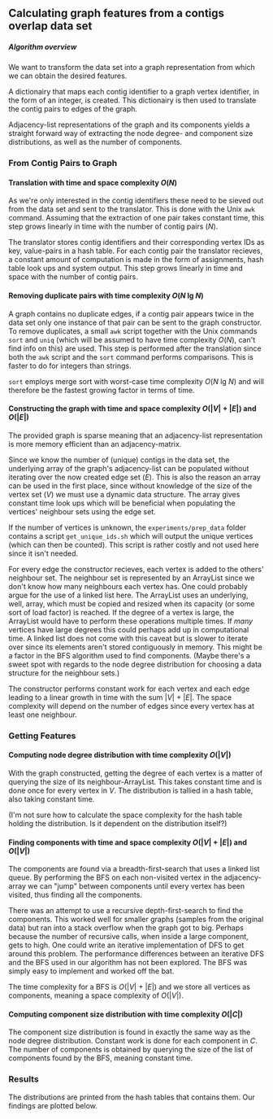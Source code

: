 ## Calculating graph features from a contigs overlap data set

##### Algorithm overview

We want to transform the data set into a graph representation from which we can
obtain the desired features.

A dictionairy that maps each contig identifier to a graph
vertex identifier, in the form of an integer, is created. This dictionairy is
then used to translate the contig pairs to edges of the graph.

Adjacency-list representations of the graph and its components yields a
straight forward way of extracting the node degree- and component size
distributions, as well as the number of components.

### From Contig Pairs to Graph

#### Translation with time and space complexity *O*(_N_)

As we're only interested in the contig identifiers these need to be sieved
out from the data set and sent to the translator. This is done with the Unix
`awk` command. Assuming that the extraction of one pair takes constant time,
this step grows linearly in time with the number of contig pairs (_N_).

The translator stores contig identifiers and their corresponding vertex IDs
as key, value-pairs in a hash table.
For each contig pair the translator recieves, a constant amount of
computation is made in the form of assignments, hash table look
ups and system output. This step grows linearly in time and space with the
number of contig pairs.

#### Removing duplicate pairs with time complexity *O*(_N_ lg _N_)

A graph contains no duplicate edges, if a contig pair appears twice in the data
set only one instance of that pair can be sent to the graph constructor.
To remove duplicates, a small `awk` script together with the Unix commands
`sort` and `uniq` (which will be assumed to have time complexity *O*(_N_),
can't find info on this) are used.
This step is performed after the translation since both the `awk` script and
the `sort` command performs comparisons. This is faster to do for integers than
strings.

`sort` employs merge sort with worst-case time complexity *O*(_N_ lg _N_)
and will therefore be the fastest growing factor in terms of time.

#### Constructing the graph with time and space complexity *O*(|_V_| + |_E_|) and *O*(|_E_|)

The provided graph is sparse meaning that an adjacency-list representation is
more memory efficient than an adjacency-matrix.

Since we know the number of (unique) contigs in the data set, the underlying
array of the graph's adjacency-list can be populated without iterating over
the now created edge set (_E_). This is also the reason an array can be used in
the first place, since without knowledge of the size of the vertex set (_V_) we
must use a dynamic data structure. The array gives constant time look ups which
will be beneficial when populating the vertices' neighbour sets using the edge
set.

If the number of vertices is unknown, the `experiments/prep_data` folder
contains a script `get_unique_ids.sh` which will output the unique vertices
(which can then be counted).
This script is rather costly and not used here since it isn't needed.

For every edge the constructor recieves, each vertex is added to the others'
neighbour set. The neighbour set is represented by an ArrayList since we don't
know how many neighbours each vertex has. One could probably argue for the use
of a linked list here. The ArrayList uses an underlying, well, array, which
must be copied and resized when its capacity (or some sort of load factor) is
reached. If the degree of a vertex is large, the ArrayList would have to
perform these operations multiple times. If _many_ vertices have large degrees
this could perhaps add up in computational time. A linked list does not come
with this caveat but is slower to iterate over since its elements aren't
stored contiguously in memory. This might be a factor in the BFS algorithm
used to find components.
(Maybe there's a sweet spot with regards to the node degree distribution for
choosing a data structure for the neighbour sets.)

The constructor performs constant work for each vertex and each edge leading to
a linear growth in time with the sum |_V_| + |_E_|. The space complexity will
depend on the number of edges since every vertex has at least one neighbour.

### Getting Features

#### Computing node degree distribution with time complexity *O*(|_V_|)

With the graph constructed, getting the degree of each vertex is a matter of
querying the size of its neighbour-ArrayList. This takes constant time and is
done once for every vertex in _V_. The distribution is tallied in a hash table,
also taking constant time.

(I'm not sure how to calculate the space complexity for the hash table holding
the distribution. Is it dependent on the distribution itself?)

#### Finding components with time and space complexity *O*(|_V_| + |_E_|) and *O*(|_V_|)

The components are found via a breadth-first-search that uses a linked list
queue. By performing the BFS on each non-visited vertex in the adjacency-array
we can "jump" between components until every vertex has been visited, thus
finding all the components.

There was an attempt to use a recursive depth-first-search to find the
components. This worked well for smaller graphs (samples from the original
data) but ran into a stack overflow when the graph got to big. Perhaps
because the number of recursive calls, when inside a large component, gets to
high. One could write an iterative implementation of DFS to get around this
problem. The performance differences between an iterative DFS and the BFS used
in our algorithm has not been explored. The BFS was simply easy to implement
and worked off the bat.

The time complexity for a BFS is *O*(|_V_| + |_E_|) and we store all vertices
as components, meaning a space complexity of *O*(|_V_|).

#### Computing component size distribution with time complexity *O*(|_C_|)

The component size distribution is found in exactly the same way as the node
degree distribution. Constant work is done for each component in _C_. The
number of components is obtained by querying the size of the list of components
found by the BFS, meaning constant time.

### Results

The distributions are printed from the hash tables that contains them. Our
findings are plotted below.




